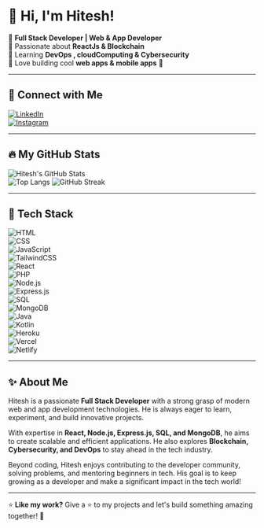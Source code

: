 # 👋 Hi, I'm Hitesh!

🔹 **Full Stack Developer | Web & App Developer**  
🔹 Passionate about **ReactJs & Blockchain**  
🔹 Learning **DevOps , cloudComputing & Cybersecurity**  
🔹 Love building cool **web apps & mobile apps** 🚀


---

## 🔗 Connect with Me
[![LinkedIn](https://img.shields.io/badge/-LinkedIn-blue?style=flat&logo=linkedin)](https://www.linkedin.com/in/hiteshpro)  
[![Instagram](https://img.shields.io/badge/-Instagram-E4405F?style=flat&logo=instagram&logoColor=white)](https://www.instagram.com/hitesh0611__/#)

---

## 🔥 My GitHub Stats
![Hitesh's GitHub Stats](https://github-readme-stats.vercel.app/api?username=Hitesh0611&show_icons=true&theme=dark)  
![Top Langs](https://github-readme-stats.vercel.app/api/top-langs/?username=Hitesh0611&layout=compact&theme=radical)
![GitHub Streak](https://streak-stats.demolab.com/?user=Hitesh0611&theme=dark)


---

## 🚀 Tech Stack
![HTML](https://img.shields.io/badge/-HTML-E34F26?style=flat&logo=html5&logoColor=white)  
![CSS](https://img.shields.io/badge/CSS3-1572B6?style=for-the-badge&logo=css3&logoColor=white)  
![JavaScript](https://img.shields.io/badge/-JavaScript-F7DF1E?style=flat&logo=javascript&logoColor=black)  
![TailwindCSS](https://img.shields.io/badge/-TailwindCSS-38B2AC?style=flat&logo=tailwind-css&logoColor=white)  
![React](https://img.shields.io/badge/-React-61DAFB?style=flat&logo=react&logoColor=black)  
![PHP](https://img.shields.io/badge/-PHP-777BB4?style=flat&logo=php&logoColor=white)  
![Node.js](https://img.shields.io/badge/-Node.js-339933?style=flat&logo=node.js&logoColor=white)  
![Express.js](https://img.shields.io/badge/-Express.js-000000?style=flat&logo=express&logoColor=white)  
![SQL](https://img.shields.io/badge/-SQL-4479A1?style=flat&logo=MySQL&logoColor=white)  
![MongoDB](https://img.shields.io/badge/-MongoDB-47A248?style=flat&logo=mongodb&logoColor=white)  
![Java](https://img.shields.io/badge/-Java-007396?style=flat&logo=java&logoColor=white)  
![Kotlin](https://img.shields.io/badge/-Kotlin-0095D5?style=flat&logo=kotlin&logoColor=white)  
![Heroku](https://img.shields.io/badge/-Heroku-430098?style=flat&logo=heroku&logoColor=white)  
![Vercel](https://img.shields.io/badge/-Vercel-000000?style=flat&logo=vercel&logoColor=white)  
![Netlify](https://img.shields.io/badge/-Netlify-00C7B7?style=flat&logo=netlify&logoColor=white)

---


## ✨ About Me
Hitesh is a passionate **Full Stack Developer** with a strong grasp of modern web and app development technologies. He is always eager to learn, experiment, and build innovative projects.

With expertise in **React, Node.js, Express.js, SQL, and MongoDB**, he aims to create scalable and efficient applications. He also explores **Blockchain, Cybersecurity, and DevOps** to stay ahead in the tech industry.

Beyond coding, Hitesh enjoys contributing to the developer community, solving problems, and mentoring beginners in tech. His goal is to keep growing as a developer and make a significant impact in the tech world!

---

⭐ **Like my work?** Give a ⭐ to my projects and let's build something amazing together! 🚀
